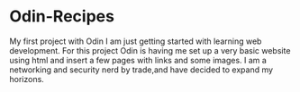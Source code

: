 # Odin-Recipes
My first project with Odin
I am just getting started with learning web development.
For this project Odin is having me set up a very basic website using html and insert a few pages with links and some images.
I am a networking and security nerd by trade,and have decided to expand my horizons.